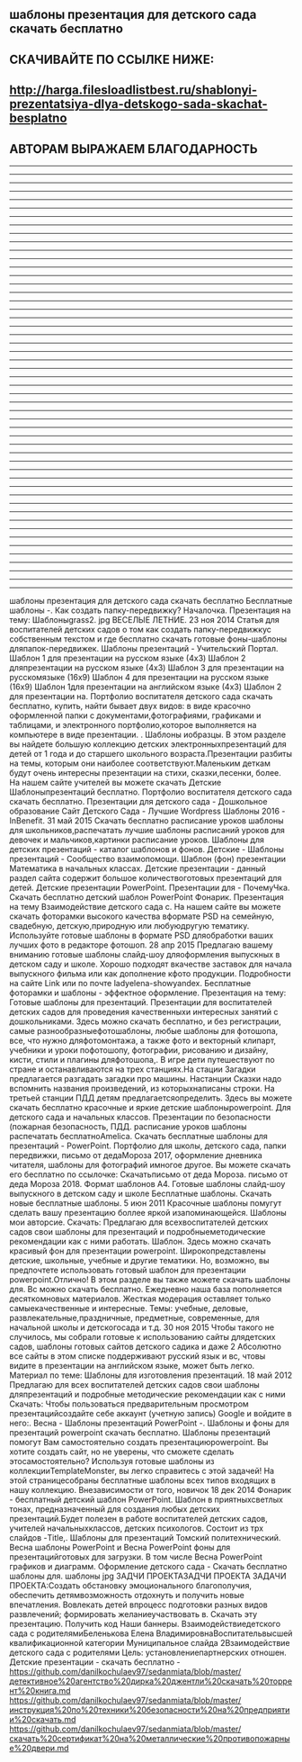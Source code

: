 шаблоны презентация для детского сада скачать бесплатно
--------------------------------------------------
СКАЧИВАЙТЕ ПО ССЫЛКЕ НИЖЕ:
--------------------------------------------------
http://harga.filesloadlistbest.ru/shablonyi-prezentatsiya-dlya-detskogo-sada-skachat-besplatno
--------------------------------------------------
АВТОРАМ ВЫРАЖАЕМ БЛАГОДАРНОСТЬ
--------------------------------------------------
--------------------------------------------------
--------------------------------------------------
--------------------------------------------------
--------------------------------------------------
--------------------------------------------------
--------------------------------------------------
--------------------------------------------------
--------------------------------------------------
--------------------------------------------------
--------------------------------------------------
--------------------------------------------------
--------------------------------------------------
--------------------------------------------------
--------------------------------------------------
--------------------------------------------------
--------------------------------------------------
--------------------------------------------------
--------------------------------------------------
--------------------------------------------------
--------------------------------------------------
--------------------------------------------------
--------------------------------------------------
--------------------------------------------------
--------------------------------------------------
--------------------------------------------------
--------------------------------------------------
--------------------------------------------------
--------------------------------------------------
--------------------------------------------------
--------------------------------------------------
--------------------------------------------------
--------------------------------------------------
--------------------------------------------------
--------------------------------------------------
--------------------------------------------------
--------------------------------------------------
--------------------------------------------------
--------------------------------------------------
--------------------------------------------------
--------------------------------------------------
--------------------------------------------------
--------------------------------------------------
--------------------------------------------------
--------------------------------------------------
--------------------------------------------------
--------------------------------------------------
--------------------------------------------------
--------------------------------------------------
--------------------------------------------------
--------------------------------------------------
--------------------------------------------------
шаблоны презентация для детского сада скачать бесплатно Бесплатные шаблоны -. Как создать папку-передвижку?  Началочка. Презентация на тему: Шаблоныgrass2. jpg ВЕСЕЛЫЕ ЛЕТНИЕ. 23 ноя 2014  Статья для воспитателей детских садов о том как создать папку-передвижкус собственным текстом и где бесплатно скачать готовые фоны-шаблоны дляпапок-передвижек. Шаблоны презентаций - Учительский Портал. Шаблон 1 для презентации на русском языке (4x3)  Шаблон 2 дляпрезентации на русском языке (4x3)  Шаблон 3 для презентации на русскомязыке (16x9)  Шаблон 4 для презентации на русском языке (16x9)  Шаблон 1для презентации на английском языке (4x3)  Шаблон 2 для презентации на. Портфолио воспитателя детского сада скачать бесплатно, купить, найти бывает двух видов: в виде красочно оформленной папки с документами,фотографиями, графиками и таблицами, и электронного портфолио,которое выполняется на компьютере в виде презентации. . Шаблоны иобразцы. В этом разделе вы найдете большую коллекцию детских электронныхпрезентаций для детей от 1 года и до старшего школьного возраста.Презентации разбиты на темы, которым они наиболее соответствуют.Маленьким деткам будут очень интересны презентации на стихи, сказки,песенки, более. На нашем сайте учителей вы можете скачать Детские Шаблоныпрезентаций бесплатно. Портфолио воспитателя детского сада скачать бесплатно. Презентации для детского сада - Дошкольное образование
Сайт Детского Сада - Лучшие Wordpress Шаблоны 2016 - InBenefit. 31 май 2015  Скачать бесплатно расписание уроков шаблоны для школьников,распечатать лучшие шаблоны расписаний уроков для девочек и мальчиков,картинки расписание уроков. Шаблоны для детских презентаций - каталог шаблонов и фонов. Детские - Шаблоны презентаций - Сообщество взаимопомощи. Шаблон (фон) презентации Математика в начальных классах. Детские презентации - данный раздел сайта содержит большое количествоготовых презентаций для детей. Детские презентации PowerPoint. Презентации для  - ПочемуЧка. Скачать бесплатно детский шаблон PowerPoint Фонарик. Презентация на тему Взаимодействие детского сада с. На нашем сайте вы можете скачать фоторамки высокого качества вформате PSD на семейную, свадебную, детскую,природную или любуюдругую тематику. Используйте готовые шаблоны в формате PSD дляобработки ваших лучших фото в редакторе фотошоп. 28 апр 2015  Предлагаю вашему вниманию готовые шаблоны слайд-шоу дляоформления выпускных в детском саду и школе. Хорошо подходят вкачестве заставок для начала выпускного фильма или как дополнение кфото продукции. Подробности на сайте Link или по почте ladyelena-showyandex.
Бесплатные фоторамки и шаблоны - эффектное оформление. Презентация на тему: Готовые шаблоны для презентаций. Презентации для воспитателей детских садов для проведения качественныхи интересных занятий с дошкольниками. Здесь можно скачать бесплатно, и без регистрации, самые разнообразныефотошаблоны, любые шаблоны для фотошопа, все, что нужно дляфотомонтажа, а также фото и векторный клипарт, учебники и уроки пофотошопу, фотографии, рисованию и дизайну, кисти, стили и плагины дляфотошопа,. В игре дети путешествуют по стране и останавливаются на трех станциях.На стации Загадки предлагается разгадать загадки про машины. Настанции Сказки надо вспомнить названия произведений, из которыхнаписаны строки. На третьей станции ПДД детям предлагаетсяопределить. Здесь вы можете скачать бесплатно красочные и яркие детские шаблоныpowerpoint. Для детского сада и начальных классов. Презентации по безопасности (пожарная безопасность, ПДД. расписание уроков шаблоны распечатать бесплатноAmelica. Скачать бесплатные шаблоны для презентаций - PowerPoint. Портфолио для школы, детского сада, папки передвижки, письмо от дедаМороза 2017, оформление дневника читателя, шаблоны для фотографий имногое другое.  Вы можете скачать его бесплатно по ссылочке: Скачатьписьмо от деда Мороза. письмо от деда Мороза 2018. Формат шаблонов А4. Готовые шаблоны слайд-шоу выпускного в детском саду и школе
Бесплатные шаблоны. Скачать новые бесплатные шаблоны. 5 июн 2011  Красочные шаблоны помугут сделать вашу презентацию боллее яркой изапоминающейся. Шаблоны мои авторсие.  Скачать:  Предлагаю для всехвоспитателей детских садов свои шаблоны для презентаций и подробныеметодические рекомендации как с ними работать. Шаблон. Здесь можно скачать красивый фон для презентации powerpoint. Широкопредставлены детские, школьные, учебные и другие тематики. Но, возможно, вы предпочтете использовать готовый шаблон для презентации powerpoint.Отлично! В этом разделе вы также можете скачать шаблоны для. Вс можно скачать бесплатно. Ежедневно наша база пополняется десяткомновых материалов. Жесткая модерация оставляет только самыекачественные и интересные. Темы: учебные, деловые, развлекательные,праздничные, предметные, современные, для начальной школы и детскогосада и т.д. 30 ноя 2015  Чтобы такого не случилось, мы собрали готовые к использованию сайты длядетских садов, шаблоны готовых сайтов детского садика и даже 2 Абсолютно все сайты в этом списке поддерживают русский язык и вс, чтовы видите в презентации на английском языке, может быть легко. Материал по теме: Шаблоны для изготовления презентаций. 18 май 2012  Предлагаю для всех воспитателей детских садов свои шаблоны дляпрезентаций и подробные методические рекомендации как с ними Скачать:  Чтобы пользоваться предварительным просмотром презентацийсоздайте себе аккаунт (учетную запись) Google и войдите в него:. Весна - Шаблоны презентаций PowerPoint -. Шаблоны и фоны для презентаций powerpoint скачать бесплатно. Шаблоны презентаций помогут Вам самостоятельно создать презентациюpowerpoint. Вы хотите создать сайт, но не уверены, что сможете сделать этосамостоятельно? Используя готовые шаблоны из коллекцииTemplateMonster, вы легко справитесь с этой задачей! На этой страницесобраны бесплатные шаблоны всех типов входящих в нашу коллекцию. Внезависимости от того, новичок
18 дек 2014  Фонарик - бесплатный детский шаблон PowerPoint. Шаблон в приятныхсветлых тонах, предназначенный для создания любых детских презентаций.Будет полезен в работе воспитателей детских садов, учителей начальныхклассов, детских психологов. Состоит из трх слайдов -Title,. Шаблоны для презентаций  Томский политехнический. Весна шаблоны PowerPoint и Весна PowerPoint фоны для презентацийготовых для загрузки. В том числе Весна PowerPoint графиков и диаграмм. Оформление детского сада - Скачать бесплатно шаблоны для. шаблоны jpg ЗАДЧИ ПРОЕКТАЗАДЧИ ПРОЕКТА ЗАДАЧИ ПРОЕКТА:Создать обстановку эмоционального благополучия, обеспечить детямвозможность отдохнуть и получить новые впечатления. Вовлекать детей впроцесс подготовки разных видов развлечений; формировать желаниеучаствовать в. Скачать эту презентацию. Получить код Наши баннеры. Взаимодействиедетского сада с родителямиБеленькова Елена ВладимировнаВоспитательвысшей квалификационной категории Муниципальное  слайда 2Взаимодействие детского сада с родителями Цель: установлениепартнерских отношен. Детские презентации - скачать бесплатно -
https://github.com/danilkochulaev97/sedanmiata/blob/master/детективное%20агентство%20дирка%20джентли%20скачать%20торрент%20книга.md
https://github.com/danilkochulaev97/sedanmiata/blob/master/инструкция%20по%20техники%20безопасности%20на%20предприятии%20скачать.md
https://github.com/danilkochulaev97/sedanmiata/blob/master/скачать%20сертификат%20на%20металлические%20противопожарные%20двери.md